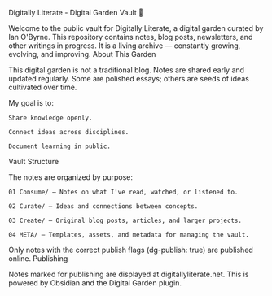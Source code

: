 Digitally Literate - Digital Garden Vault 🌱

Welcome to the public vault for Digitally Literate, a digital garden curated by Ian O'Byrne.
This repository contains notes, blog posts, newsletters, and other writings in progress. It is a living archive — constantly growing, evolving, and improving.
About This Garden

This digital garden is not a traditional blog.
Notes are shared early and updated regularly. Some are polished essays; others are seeds of ideas cultivated over time.

My goal is to:

    Share knowledge openly.

    Connect ideas across disciplines.

    Document learning in public.

Vault Structure

The notes are organized by purpose:

    01 Consume/ — Notes on what I've read, watched, or listened to.

    02 Curate/ — Ideas and connections between concepts.

    03 Create/ — Original blog posts, articles, and larger projects.

    04 META/ — Templates, assets, and metadata for managing the vault.

Only notes with the correct publish flags (dg-publish: true) are published online.
Publishing

Notes marked for publishing are displayed at digitallyliterate.net.
This is powered by Obsidian and the Digital Garden plugin.

